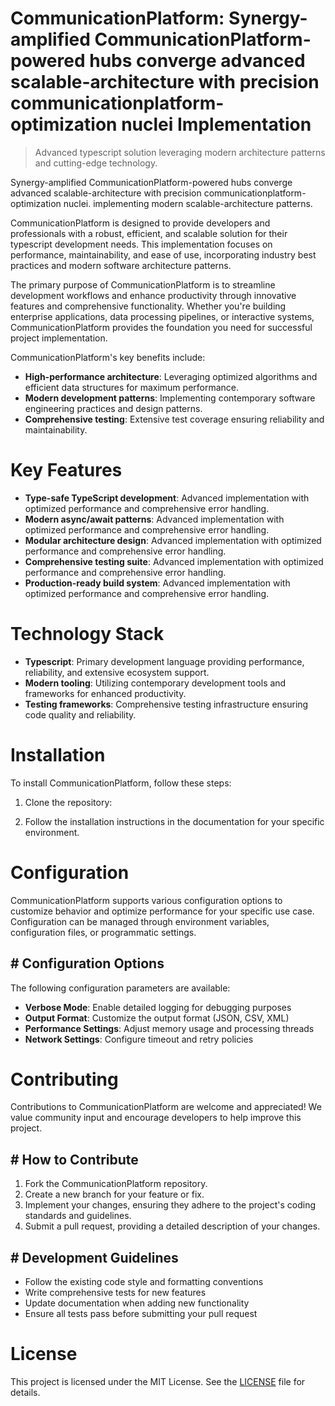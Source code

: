 <!-- fallback_CommunicationPlatform_20250810055404_95933 -->

# CommunicationPlatform: Synergy-amplified CommunicationPlatform-powered hubs converge advanced scalable-architecture with precision communicationplatform-optimization nuclei Implementation
> Advanced typescript solution leveraging modern architecture patterns and cutting-edge technology.

Synergy-amplified CommunicationPlatform-powered hubs converge advanced scalable-architecture with precision communicationplatform-optimization nuclei. implementing modern scalable-architecture patterns.

CommunicationPlatform is designed to provide developers and professionals with a robust, efficient, and scalable solution for their typescript development needs. This implementation focuses on performance, maintainability, and ease of use, incorporating industry best practices and modern software architecture patterns.

The primary purpose of CommunicationPlatform is to streamline development workflows and enhance productivity through innovative features and comprehensive functionality. Whether you're building enterprise applications, data processing pipelines, or interactive systems, CommunicationPlatform provides the foundation you need for successful project implementation.

CommunicationPlatform's key benefits include:

* **High-performance architecture**: Leveraging optimized algorithms and efficient data structures for maximum performance.
* **Modern development patterns**: Implementing contemporary software engineering practices and design patterns.
* **Comprehensive testing**: Extensive test coverage ensuring reliability and maintainability.

# Key Features

* **Type-safe TypeScript development**: Advanced implementation with optimized performance and comprehensive error handling.
* **Modern async/await patterns**: Advanced implementation with optimized performance and comprehensive error handling.
* **Modular architecture design**: Advanced implementation with optimized performance and comprehensive error handling.
* **Comprehensive testing suite**: Advanced implementation with optimized performance and comprehensive error handling.
* **Production-ready build system**: Advanced implementation with optimized performance and comprehensive error handling.

# Technology Stack

* **Typescript**: Primary development language providing performance, reliability, and extensive ecosystem support.
* **Modern tooling**: Utilizing contemporary development tools and frameworks for enhanced productivity.
* **Testing frameworks**: Comprehensive testing infrastructure ensuring code quality and reliability.

# Installation

To install CommunicationPlatform, follow these steps:

1. Clone the repository:


2. Follow the installation instructions in the documentation for your specific environment.

# Configuration

CommunicationPlatform supports various configuration options to customize behavior and optimize performance for your specific use case. Configuration can be managed through environment variables, configuration files, or programmatic settings.

## # Configuration Options

The following configuration parameters are available:

* **Verbose Mode**: Enable detailed logging for debugging purposes
* **Output Format**: Customize the output format (JSON, CSV, XML)
* **Performance Settings**: Adjust memory usage and processing threads
* **Network Settings**: Configure timeout and retry policies

# Contributing

Contributions to CommunicationPlatform are welcome and appreciated! We value community input and encourage developers to help improve this project.

## # How to Contribute

1. Fork the CommunicationPlatform repository.
2. Create a new branch for your feature or fix.
3. Implement your changes, ensuring they adhere to the project's coding standards and guidelines.
4. Submit a pull request, providing a detailed description of your changes.

## # Development Guidelines

* Follow the existing code style and formatting conventions
* Write comprehensive tests for new features
* Update documentation when adding new functionality
* Ensure all tests pass before submitting your pull request

# License

This project is licensed under the MIT License. See the [LICENSE](https://github.com/laurindoisaac/CommunicationPlatform/blob/main/LICENSE) file for details.
